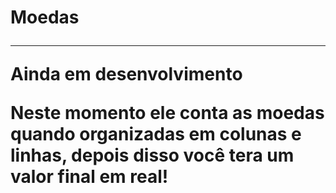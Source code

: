 <h1>Moedas</>
<hr>
<p>Ainda em desenvolvimento</>
<p>Neste momento ele conta as moedas quando organizadas em colunas e linhas, depois disso você tera um valor final em real!
